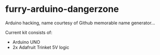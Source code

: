 # furry-arduino-dangerzone
Arduino hacking, name courtesy of Github memorable name generator...

Current kit consists of:
- Arduino UNO 
- 2x Adafruit Trinket 5V logic
